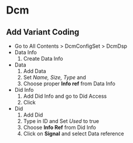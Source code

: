 # Dcm

## Add Variant Coding
* Go to All Contents > DcmConfigSet > DcmDsp
* Data Info
    1. Create Data Info
* Data
    1. Add Data
    1. Set *Name, Size, Type* and
    1. Choose proper **Info ref** from Data Info
* Did Info
    1. Add Did Info and go to Did Access
    1. Click 
* Did
    1. Add Did
    1. Type in ID and Set *Used* to true
    1. Choose **Info Ref** from Did Info
    1. Click on **Signal** and select Data reference